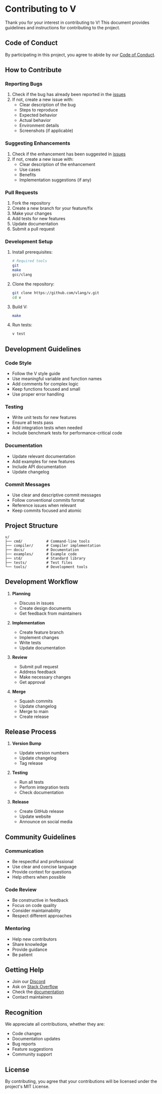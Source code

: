 # Contributing to V

Thank you for your interest in contributing to V! This document provides guidelines and instructions for contributing to the project.

## Code of Conduct

By participating in this project, you agree to abide by our [Code of Conduct](CODE_OF_CONDUCT.md).

## How to Contribute

### Reporting Bugs

1. Check if the bug has already been reported in the [issues](https://github.com/vlang/v/issues)
2. If not, create a new issue with:
   - Clear description of the bug
   - Steps to reproduce
   - Expected behavior
   - Actual behavior
   - Environment details
   - Screenshots (if applicable)

### Suggesting Enhancements

1. Check if the enhancement has been suggested in [issues](https://github.com/vlang/v/issues)
2. If not, create a new issue with:
   - Clear description of the enhancement
   - Use cases
   - Benefits
   - Implementation suggestions (if any)

### Pull Requests

1. Fork the repository
2. Create a new branch for your feature/fix
3. Make your changes
4. Add tests for new features
5. Update documentation
6. Submit a pull request

### Development Setup

1. Install prerequisites:
   ```bash
   # Required tools
   git
   make
   gcc/clang
   ```

2. Clone the repository:
   ```bash
   git clone https://github.com/vlang/v.git
   cd v
   ```

3. Build V:
   ```bash
   make
   ```

4. Run tests:
   ```bash
   v test
   ```

## Development Guidelines

### Code Style

- Follow the V style guide
- Use meaningful variable and function names
- Add comments for complex logic
- Keep functions focused and small
- Use proper error handling

### Testing

- Write unit tests for new features
- Ensure all tests pass
- Add integration tests when needed
- Include benchmark tests for performance-critical code

### Documentation

- Update relevant documentation
- Add examples for new features
- Include API documentation
- Update changelog

### Commit Messages

- Use clear and descriptive commit messages
- Follow conventional commits format
- Reference issues when relevant
- Keep commits focused and atomic

## Project Structure

```
v/
├── cmd/           # Command-line tools
├── compiler/      # Compiler implementation
├── docs/          # Documentation
├── examples/      # Example code
├── std/           # Standard library
├── tests/         # Test files
└── tools/         # Development tools
```

## Development Workflow

1. **Planning**
   - Discuss in issues
   - Create design documents
   - Get feedback from maintainers

2. **Implementation**
   - Create feature branch
   - Implement changes
   - Write tests
   - Update documentation

3. **Review**
   - Submit pull request
   - Address feedback
   - Make necessary changes
   - Get approval

4. **Merge**
   - Squash commits
   - Update changelog
   - Merge to main
   - Create release

## Release Process

1. **Version Bump**
   - Update version numbers
   - Update changelog
   - Tag release

2. **Testing**
   - Run all tests
   - Perform integration tests
   - Check documentation

3. **Release**
   - Create GitHub release
   - Update website
   - Announce on social media

## Community Guidelines

### Communication

- Be respectful and professional
- Use clear and concise language
- Provide context for questions
- Help others when possible

### Code Review

- Be constructive in feedback
- Focus on code quality
- Consider maintainability
- Respect different approaches

### Mentoring

- Help new contributors
- Share knowledge
- Provide guidance
- Be patient

## Getting Help

- Join our [Discord](https://discord.gg/vlang)
- Ask on [Stack Overflow](https://stackoverflow.com/questions/tagged/vlang)
- Check the [documentation](https://vlang.io/docs)
- Contact maintainers

## Recognition

We appreciate all contributions, whether they are:
- Code changes
- Documentation updates
- Bug reports
- Feature suggestions
- Community support

## License

By contributing, you agree that your contributions will be licensed under the project's MIT License. 